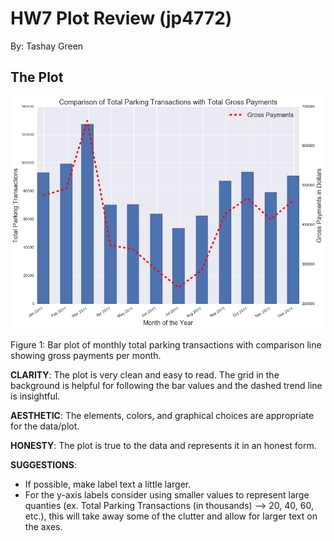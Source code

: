# HW7 Plot Review (jp4772)
By: Tashay Green 

## The Plot
![jp4772 HW7 plot](jp4772_Plot.png)

Figure 1: Bar plot of monthly total parking transactions with comparison line showing gross payments per month.

**CLARITY**: The plot is very clean and easy to read. The grid in the background is helpful for following the bar values and the dashed trend line is insightful.

**AESTHETIC**: The elements, colors, and graphical choices are appropriate for the data/plot.

**HONESTY**: The plot is true to the data and represents it in an honest form. 

**SUGGESTIONS**: 
- If possible, make label text a little larger.
- For the y-axis labels consider using smaller values to represent large quanties (ex. Total Parking Transactions (in thousands) --> 20, 40, 60, etc.), this will take away some of the clutter and allow for larger text on the axes. 
